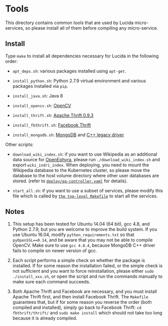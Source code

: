 # Tools

This directory contains common tools that are used by Lucida micro-services,
so please install all of them before compiling any micro-service.

## Install

Type `make` to install all dependencies necessary for Lucida in the following order:

- `apt_deps.sh`: various packages installed using `apt-get`.

- `install_python.sh`: Python 2.7.9 virtual environment
and various packages installed via `pip`.

- `install_java.sh`: Java 8

- `install_opencv.sh`: [OpenCV](http://opencv.org/)

- `install_thrift.sh`: [Apache Thrift 0.9.3](https://thrift.apache.org/)

- `install_fbthrift.sh`: [Facebook Thrift](https://github.com/facebook/fbthrift)

- `install_mongodb.sh`: [MongoDB](https://www.mongodb.com/)
and [C++ legacy driver](https://github.com/mongodb/mongo-cxx-driver/tree/legacy)

Other scripts:

- `download_wiki_index.sh`: if you want to use Wikipedia as an additional data source for [OpenEphyra](../lucida/questionanswering/OpenEphyra), please run `./download_wiki_index.sh` and export `wiki_indri_index`. When deploying, you need to mount the Wikipedia database to the Kubernetes cluster, so please move the database to the host volume directory where other user databases are stored.
(refer to [`deploy/qa-controller.yaml`](deploy/qa-controller.yaml) for details).

- `start_all.sh`: if you want to use a subset of services, please modify this file which is called
by [`the top-level Makefile`](../Makefile) to start all the services.

## Notes

1. This setup has been tested for Ubuntu 14.04 (64 bit), gcc 4.8, and Python 2.7.9, but
you are welcome to improve the build system.
If you use Ubuntu 16.04, modify `python_requirements.txt` so that `pyOpenSSL==0.14`,
and be aware that you may not be able to compile OpenCV.
Make sure to use `gcc 4.8.4`, because MongoDB C++ driver fails to compile on newer version of gcc.

2. Each script performs a simple check on whether the package is
installed. If for some reason the installation failed, or the simple check
is not sufficient and you want to force reinstallation,
please either ```sudo ./install_xxx.sh```,
or open the script and run the commands manually to make sure each command succeeds.

3. Both Apache Thrift and Facebook are necessary, and you must install Apache Thrift first,
and then install Facebook Thrift. The `Makefile` guarantees that, but
if for some reason you reverse the order (both compiled and installed),
simply go back to Facebook Thrift: `cd fbthrift/thrift/`
and `sudo make install` which should not take too long because it is already compiled.
